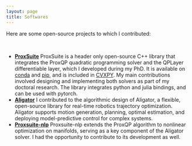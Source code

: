 ```yaml
---
layout: page
title: Softwares
---
```


Here are some open-source projects to which I contributed:

<br />

- **[ProxSuite](https://github.com/Simple-Robotics/proxsuite)** 
    ProxSuite is a header only open-source C++ library that integrates the ProxQP quadratic programming solver and the QPLayer differentiable layer, which I developed during my PhD. It is available on [conda](https://anaconda.org/conda-forge/proxsuite) and [pip](https://pypi.org/project/proxsuite/), and is included in [CVXPY](https://www.cvxpy.org/version/1.4/install/index.html). My main contributions involved designing and implementing both solvers as part of my doctoral research. The library integrates python and julia bindings, and can be used with pytorch.
- **[Aligator](https://github.com/Simple-Robotics/aligator)** 
    I contributed to the algorithmic design of Aligator, a flexible, open-source library for real-time robotics trajectory optimization. Aligator supports motion generation, planning, optimal estimation, and deploying model-predictive control for complex systems.
- **[Proxsuite-nlp](https://github.com/Simple-Robotics/proxsuite-nlp)** 
    Proxsuite-nlp extends the ProxQP algorithm to nonlinear optimization on manifolds, serving as a key component of the Aligator solver. I had the opportunity to contribute to its development as well.

<br /> 